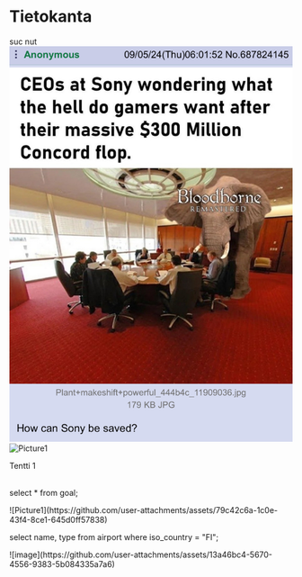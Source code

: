 # Tietokanta
suc nut
![alt](https://github.com/AverageKasper/Tietokanta/blob/main/Pirat_Nation-1831723969499787363-01.jpg)
![Picture1](https://github.com/user-attachments/assets/6b3345d9-53be-43c1-b0b0-a4c30bebb0c6)


<summary> Tentti 1</summary>
<br>
<p>select * from goal;</p>
<p>![Picture1](https://github.com/user-attachments/assets/79c42c6a-1c0e-43f4-8ce1-645d0ff57838)</p>
<p>select name, type
from airport 
where iso_country = "FI";</p>
<p>![image](https://github.com/user-attachments/assets/13a46bc4-5670-4556-9383-5b084335a7a6)
</p>
<p></p>
<p></p>
<p></p>
<p></p>
<p></p>
<p></p>
<p></p>
<p></p>
<p></p>
<p></p>
<p></p>
</details>
